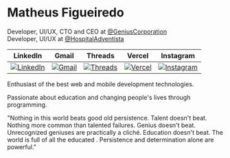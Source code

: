 # Matheus Figueiredo

Developer, UI/UX, CTO and CEO at [@GeniusCorporation](https://github.com/matheusscode)
<br/>
Developer, UI/UX at [@HospitalAdventista](https://github.com/Hospital-Adventista-de-Manaus)

| LinkedIn | Gmail | Threads | Vercel | Instagram |
|:--------:|:-----:|:-------:|:------:|:---------:|
| [![LinkedIn](https://img.shields.io/badge/LinkedIn-0A66C2.svg?style=for-the-badge&logo=LinkedIn&logoColor=white&color=4CAF50)](https://www.linkedin.com/) | [![Gmail](https://img.shields.io/badge/Gmail-Red.svg?style=for-the-badge&color=4CAF50)](https://mail.google.com/) | [![Threads](https://img.shields.io/badge/Threads-Red.svg?style=for-the-badge&color=4CAF50)](https://mail.google.com/) | [![Vercel](https://img.shields.io/badge/Vercel-Orange.svg?style=for-the-badge&color=4CAF50)](https://vercel.com/) | [![Instagram](https://img.shields.io/badge/Instagram-Pink.svg?style=for-the-badge&logo=Instagram&logoColor=white&color=4CAF50)](https://www.instagram.com/) |


Enthusiast of the best web and mobile development technologies.

Passionate about education and changing people's lives through programming.

"Nothing in this world beats good old persistence. Talent doesn't beat. Nothing more common than talented failures. Genius doesn't beat. Unrecognized geniuses are practically a cliché. Education doesn't beat. The world is full of all the educated . Persistence and determination alone are powerful."

